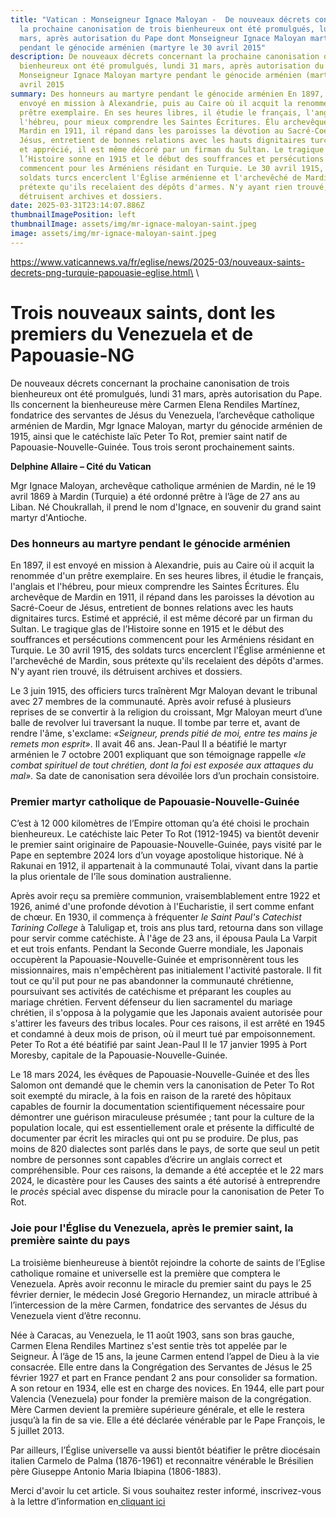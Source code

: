 ```yaml
---
title: "Vatican : Monseigneur Ignace Maloyan -  De nouveaux décrets concernant
  la prochaine canonisation de trois bienheureux ont été promulgués, lundi 31
  mars, après autorisation du Pape dont Monseigneur Ignace Maloyan martyre
  pendant le génocide arménien (martyre le 30 avril 2015"
description: De nouveaux décrets concernant la prochaine canonisation de trois
  bienheureux ont été promulgués, lundi 31 mars, après autorisation du Pape dont
  Monseigneur Ignace Maloyan martyre pendant le génocide arménien (martyre le 30
  avril 2015
summary: Des honneurs au martyre pendant le génocide arménien En 1897, il est
  envoyé en mission à Alexandrie, puis au Caire où il acquit la renommée d'un
  prêtre exemplaire. En ses heures libres, il étudie le français, l'anglais et
  l'hébreu, pour mieux comprendre les Saintes Écritures. Élu archevêque de
  Mardin en 1911, il répand dans les paroisses la dévotion au Sacré-Coeur de
  Jésus, entretient de bonnes relations avec les hauts dignitaires turcs. Estimé
  et apprécié, il est même décoré par un firman du Sultan. Le tragique glas de
  l’Histoire sonne en 1915 et le début des souffrances et persécutions
  commencent pour les Arméniens résidant en Turquie. Le 30 avril 1915, des
  soldats turcs encerclent l'Église arménienne et l'archevêché de Mardin, sous
  prétexte qu'ils recelaient des dépôts d'armes. N'y ayant rien trouvé, ils
  détruisent archives et dossiers.
date: 2025-03-31T23:14:07.886Z
thumbnailImagePosition: left
thumbnailImage: assets/img/mr-ignace-maloyan-saint.jpeg
image: assets/img/mr-ignace-maloyan-saint.jpeg
---
```

https://www.vaticannews.va/fr/eglise/news/2025-03/nouveaux-saints-decrets-png-turquie-papouasie-eglise.html\
\
<!--StartFragment-->

# Trois nouveaux saints, dont les premiers du Venezuela et de Papouasie-NG

De nouveaux décrets concernant la prochaine canonisation de trois bienheureux ont été promulgués, lundi 31 mars, après autorisation du Pape. Ils concernent la bienheureuse mère Carmen Elena Rendiles Martínez, fondatrice des servantes de Jésus du Venezuela, l’archevêque catholique arménien de Mardin, Mgr Ignace Maloyan, martyr du génocide arménien de 1915, ainsi que le catéchiste laïc Peter To Rot, premier saint natif de Papouasie-Nouvelle-Guinée. Tous trois seront prochainement saints.

**Delphine Allaire – Cité du Vatican**

Mgr Ignace Maloyan, archevêque catholique arménien de Mardin, né le 19 avril 1869 à Mardin (Turquie) a été ordonné prêtre à l’âge de 27 ans au Liban.[](<>) Né Choukrallah, il prend le nom d'Ignace, en souvenir du grand saint martyr d'Antioche.

### **Des honneurs au martyre pendant le génocide arménien**

En 1897, il est envoyé en mission à Alexandrie, puis au Caire où il acquit la renommée d'un prêtre exemplaire. En ses heures libres, il étudie le français, l'anglais et l'hébreu, pour mieux comprendre les Saintes Écritures. Élu archevêque de Mardin en 1911, il répand dans les paroisses la dévotion au Sacré-Coeur de Jésus, entretient de bonnes relations avec les hauts dignitaires turcs. Estimé et apprécié, il est même décoré par un firman du Sultan. Le tragique glas de l’Histoire sonne en 1915 et le début des souffrances et persécutions commencent pour les Arméniens résidant en Turquie. Le 30 avril 1915, des soldats turcs encerclent l'Église arménienne et l'archevêché de Mardin, sous prétexte qu'ils recelaient des dépôts d'armes. N'y ayant rien trouvé, ils détruisent archives et dossiers.

Le 3 juin 1915, des officiers turcs traînèrent Mgr Maloyan devant le tribunal avec 27 membres de la communauté. Après avoir refusé à plusieurs reprises de se convertir à la religion du croissant, Mgr Maloyan meurt d’une balle de revolver lui traversant la nuque. Il tombe par terre et, avant de rendre l'âme, s'exclame: *«Seigneur, prends pitié de moi, entre tes mains je remets mon esprit»*. Il avait 46 ans. Jean-Paul II a béatifié le martyr arménien le 7 octobre 2001 expliquant que son témoignage rappelle *«le combat spirituel de tout chrétien, dont la foi est exposée aux attaques du mal».* Sa date de canonisation sera dévoilée lors d’un prochain consistoire.

### **Premier martyr catholique de Papouasie-Nouvelle-Guinée** 

C’est à 12 000 kilomètres de l’Empire ottoman qu’a été choisi le prochain bienheureux. Le catéchiste laic Peter To Rot (1912-1945) va bientôt devenir le premier saint originaire de Papouasie-Nouvelle-Guinée, pays visité par le Pape en septembre 2024 lors d’un voyage apostolique historique. Né à Rakunai en 1912, il appartenait à la communauté Tolai, vivant dans la partie la plus orientale de l'île sous domination australienne.

Après avoir reçu sa première communion, vraisemblablement entre 1922 et 1926, animé d'une profonde dévotion à l'Eucharistie, il sert comme enfant de chœur. En 1930, il commença à fréquenter *le Saint Paul's Catechist Tarining College* à Taluligap et, trois ans plus tard, retourna dans son village pour servir comme catéchiste. À l'âge de 23 ans, il épousa Paula La Varpit et eut trois enfants. Pendant la Seconde Guerre mondiale, les Japonais occupèrent la Papouasie-Nouvelle-Guinée et emprisonnèrent tous les missionnaires, mais n'empêchèrent pas initialement l'activité pastorale. Il fit tout ce qu'il put pour ne pas abandonner la communauté chrétienne, poursuivant ses activités de catéchisme et préparant les couples au mariage chrétien. Fervent défenseur du lien sacramentel du mariage chrétien, il s'opposa à la polygamie que les Japonais avaient autorisée pour s'attirer les faveurs des tribus locales. Pour ces raisons, il est arrêté en 1945 et condamné à deux mois de prison, où il meurt tué par empoisonnement. Peter To Rot a été béatifié par saint Jean-Paul II le 17 janvier 1995 à Port Moresby, capitale de la Papouasie-Nouvelle-Guinée.

Le 18 mars 2024, les évêques de Papouasie-Nouvelle-Guinée et des Îles Salomon ont demandé que le chemin vers la canonisation de Peter To Rot soit exempté du miracle, à la fois en raison de la rareté des hôpitaux capables de fournir la documentation scientifiquement nécessaire pour démontrer une guérison miraculeuse présumée ; tant pour la culture de la population locale, qui est essentiellement orale et présente la difficulté de documenter par écrit les miracles qui ont pu se produire. De plus, pas moins de 820 dialectes sont parlés dans le pays, de sorte que seul un petit nombre de personnes sont capables d’écrire un anglais correct et compréhensible. Pour ces raisons, la demande a été acceptée et le 22 mars 2024, le dicastère pour les Causes des saints a été autorisé à entreprendre le *procès* spécial avec dispense du miracle pour la canonisation de Peter To Rot.

### **Joie pour l'Église du Venezuela, après le premier saint, la première sainte du pays**

La troisième bienheureuse à bientôt rejoindre la cohorte de saints de l’Eglise catholique romaine et universelle est la première que comptera le Venezuela. Après avoir reconnu le miracle du premier saint du pays le 25 février dernier, le médecin José Gregorio Hernandez, un miracle attribué à l’intercession de la mère Carmen, fondatrice des servantes de Jésus du Venezuela vient d’être reconnu.

Née à Caracas, au Venezuela, le 11 août 1903, sans son bras gauche, Carmen Elena Rendiles Martinez s'est sentie très tot appelée par le Seigneur. À l’âge de 15 ans, la jeune Carmen entend l’appel de Dieu à la vie consacrée. Elle entre dans la Congrégation des Servantes de Jésus le 25 février 1927 et part en France pendant 2 ans pour consolider sa formation. A son retour en 1934, elle est en charge des novices. En 1944, elle part pour Valencia (Venezuela) pour fonder la première maison de la congrégation. Mère Carmen devient la première supérieure générale, et elle le restera jusqu’à la fin de sa vie. Elle a été déclarée vénérable par le Pape François, le 5 juillet 2013.

Par ailleurs, l’Église universelle va aussi bientôt béatifier le prêtre diocésain italien Carmelo de Palma (1876-1961) et reconnaitre vénérable le Brésilien père Giuseppe Antonio Maria Ibiapina (1806-1883).

Merci d'avoir lu cet article. Si vous souhaitez rester informé, inscrivez-vous à la lettre d’information en[ cliquant ici](https://www.vaticannews.va/fr/inscription-newsletter.html "newsletter-link")

[](https://www.comunicazione.va/en/sostienici/fr.html "Votre contribution pour une grande mission: soutenez-nous pour apporter la parole du Pape dans chaque maison")

<!--EndFragment-->
